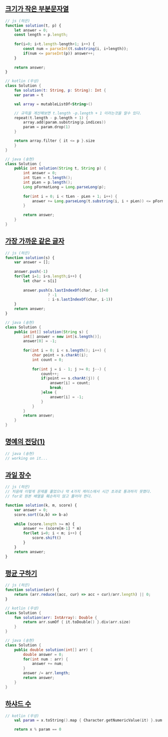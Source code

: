 ## [크기가 작은 부분문자열](https://school.programmers.co.kr/learn/courses/30/lessons/147355)

```js
// js (하은)
function solution(t, p) {
    let answer = 0;
    const length = p.length;
    
    for(i=0; i<t.length-length+1; i++) {
        const num = parseInt(t.substring(i, i+length));
        if(num <= parseInt(p)) answer++;
    }
    
    return answer;
}
```

```kotlin
// kotlin (우성)
class Solution {
    fun solution(t: String, p: String): Int {
    var param = t

    val array = mutableListOf<String>()

    // 규칙을 계산해보면 t.length -p.length + 1 이라는것을 알수 있다.
    repeat(t.length - p.length + 1) {
        array.add(param.substring(p.indices))
        param = param.drop(1)
    }

    return array.filter { it <= p }.size
    }
}
```

```java
// java (송현)
class Solution {
    public int solution(String t, String p) {
        int answer = 0;
        int tLen = t.length();
        int pLen = p.length();
        Long pFormatLong = Long.parseLong(p);
        
        for(int i = 0; i < tLen - pLen + 1; i++) { 
            answer += Long.parseLong(t.substring(i, i + pLen)) <= pFormatLong ? 1 : 0;
        }
        
        return answer;
    }
}
```


## [가장 가까운 같은 글자](https://school.programmers.co.kr/learn/courses/30/lessons/142086)

```js
// js (하은)
function solution(s) {
    var answer = [];
    
    answer.push(-1)
    for(let i=1; i<s.length;i++) {
        let char = s[i]
       
        answer.push(s.lastIndexOf(char, i-1)<0 
                   ? -1
                   : i-s.lastIndexOf(char, i-1))
    }
    return answer;
}
```

```java
// java (송현)
class Solution {
    public int[] solution(String s) {
        int[] answer = new int[s.length()];
        answer[0] = -1;
        
        for(int i = 0; i < s.length(); i++) {
            char point = s.charAt(i);
            int count = 0;
            
            for(int j = i - 1; j >= 0; j--) {
                count++;
                if(point == s.charAt(j)) {
                    answer[i] = count;
                    break;
                }else {
                    answer[i] = -1;
                }
            }
        }
        return answer;
    }
}
```

## [명예의 전당(1)](https://school.programmers.co.kr/learn/courses/30/lessons/138477)
```java
// java (송현)
// working on it...
```

## [과일 장수](https://school.programmers.co.kr/learn/courses/30/lessons/135808)

```js
// js (하은)
// 처음에 이렇게 문제를 풀었으나 약 4가지 케이스에서 시간 초과로 통과하지 못했다.
// for로 원본 배열을 훼손하지 않고 풀어야 한다.

function solution(k, m, score) {
    var answer = 0;
    score.sort((a,b) => b-a)
    
    while (score.length >= m) {  
        answer += (score[m-1] * m)
        for(let i=0; i < m; i++) {
            score.shift()
        }
    }
    return answer;
}
```

## [평균 구하기](https://school.programmers.co.kr/learn/courses/30/lessons/12944)

```js
// js (하은)
function solution(arr) {
    return (arr.reduce((acc, cur) => acc + cur)/arr.length) || 0;
}
```

```kotlin
// kotlin (우성)
class Solution {
    fun solution(arr: IntArray): Double {
    	return arr.sumOf { it.toDouble() }.div(arr.size)
    }
}
```

```java
// java (송현)
class Solution {
    public double solution(int[] arr) {
        double answer = 0;
        for(int num : arr) {
            answer += num;
        }
        answer /= arr.length;
        return answer;
    }
}
```


## [하샤드 수](https://school.programmers.co.kr/learn/courses/30/lessons/12947)

```kotlin
// kotlin (우성)
	val param = x.toString().map { Character.getNumericValue(it) }.sum()

	return x % param == 0
```
